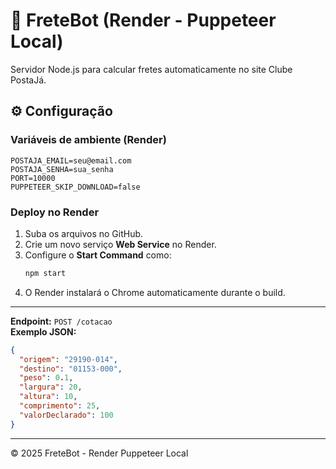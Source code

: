 # 🚀 FreteBot (Render - Puppeteer Local)

Servidor Node.js para calcular fretes automaticamente no site Clube PostaJá.

## ⚙️ Configuração

### Variáveis de ambiente (Render)
```
POSTAJA_EMAIL=seu@email.com
POSTAJA_SENHA=sua_senha
PORT=10000
PUPPETEER_SKIP_DOWNLOAD=false
```

### Deploy no Render
1. Suba os arquivos no GitHub.
2. Crie um novo serviço **Web Service** no Render.
3. Configure o **Start Command** como:
   ```bash
   npm start
   ```
4. O Render instalará o Chrome automaticamente durante o build.

---
**Endpoint:** `POST /cotacao`  
**Exemplo JSON:**
```json
{
  "origem": "29190-014",
  "destino": "01153-000",
  "peso": 0.1,
  "largura": 20,
  "altura": 10,
  "comprimento": 25,
  "valorDeclarado": 100
}
```

---
© 2025 FreteBot - Render Puppeteer Local
